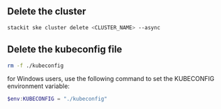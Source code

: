 ## Delete the cluster
```bash
stackit ske cluster delete <CLUSTER_NAME> --async
```
## Delete the kubeconfig file
```bash
rm -f ./kubeconfig
```

for Windows users, use the following command to set the KUBECONFIG environment variable:
```powershell
$env:KUBECONFIG = "./kubeconfig"
```